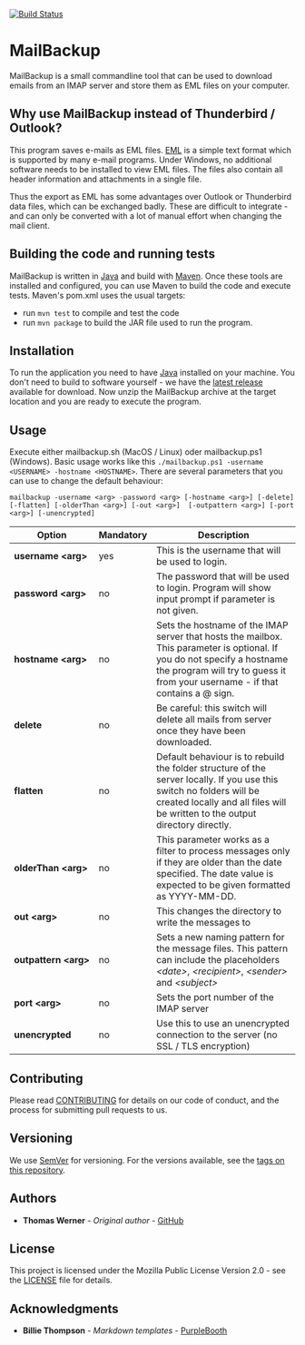 [![Build Status](https://dev.azure.com/huddeldaddel/Personal%20Projects/_apis/build/status/huddeldaddel.mailbackup?branchName=master)](https://dev.azure.com/huddeldaddel/Personal%20Projects/_build/latest?definitionId=8&branchName=master)

# MailBackup

MailBackup is a small commandline tool that can be used to download emails from an IMAP server and store them as EML 
files on your computer.

## Why use MailBackup instead of Thunderbird / Outlook?

This program saves e-mails as EML files. [EML](http://www.ietf.org/rfc/rfc0822.txt) is a simple text format which is 
supported by many e-mail programs. Under Windows, no additional software needs to be installed to view EML files. The 
files also contain all header information and attachments in a single file.

Thus the export as EML has some advantages over Outlook or Thunderbird data files, which can be exchanged badly. These
are difficult to integrate - and can only be converted with a lot of manual effort when changing the mail client.

## Building the code and running tests

MailBackup is written in [Java](https://openjdk.java.net/projects/jdk/11/) and build with 
[Maven](https://maven.apache.org/). Once these tools are installed and configured, you can use Maven to build the code
 and execute tests. Maven's pom.xml uses the usual targets:

* run `mvn test` to compile and test the code
* run `mvn package` to build the JAR file used to run the program.

## Installation

To run the application you need to have [Java](https://openjdk.java.net/projects/jdk/11/) installed on your machine.
You don't need to build to software yourself - we have the 
[latest release](https://github.com/huddeldaddel/mailbackup/releases/download/v1.0.0/v1.0.0.zip) available for download. 
Now unzip the MailBackup archive at the target location and you are ready to execute the program.

## Usage

Execute either mailbackup.sh (MacOS / Linux) oder mailbackup.ps1 (Windows). Basic usage works like this 
`./mailbackup.ps1 -username <USERNAME> -hostname <HOSTNAME>`. 
There are several parameters that you can use to change the default behaviour:

`mailbackup -username <arg> -password <arg> [-hostname <arg>] [-delete] [-flatten] [-olderThan <arg>] [-out <arg>] 
[-outpattern <arg>] [-port <arg>] [-unencrypted]`
 
 | Option                          | Mandatory | Description                                                                                                                                                                                                |
 | ------------------------------- | --------- | ---------------------------------------------------------------------------------------------------------------------------------------------------------------------------------------------------------- |
 | **username&nbsp;&lt;arg&gt;**   | yes       | This is the username that will be used to login.                                                                                                                                                           |
 | **password&nbsp;&lt;arg&gt;**   | no        | The password that will be used to login. Program will show input prompt if parameter is not given.                                                                                                         |
 | **hostname&nbsp;&lt;arg&gt;**   | no        | Sets the hostname of the IMAP server that hosts the mailbox. This parameter is optional. If you do not specify a hostname the program will try to guess it from your username - if that contains a @ sign. |
 | **delete**                      | no        | Be careful: this switch will delete all mails from server once they have been downloaded.                                                                                                                  |
 | **flatten**                     | no        | Default behaviour is to rebuild the folder structure of the server locally. If you use this switch no folders will be created locally and all files will be written to the output directory directly.      |
 | **olderThan&nbsp;&lt;arg&gt;**  | no        | This parameter works as a filter to process messages only if they are older than the date specified. The date value is expected to be given formatted as YYYY-MM-DD.                                       |
 | **out&nbsp;&lt;arg&gt;**        | no        | This changes the directory to write the messages to                                                                                                                                                        |
 | **outpattern&nbsp;&lt;arg&gt;** | no        | Sets a new naming pattern for the message files. This pattern can include the placeholders *&lt;date&gt;*, *&lt;recipient&gt;*, *&lt;sender&gt;* and *&lt;subject&gt;*                                     |
 | **port&nbsp;&lt;arg&gt;**       | no        | Sets the port number of the IMAP server                                                                                                                                                                    |
 | **unencrypted**                 | no        | Use this to use an unencrypted connection to the server (no SSL / TLS encryption)                                                                                                                          |

## Contributing

Please read [CONTRIBUTING](CONTRIBUTING.md) for details on our code of conduct, and the process for submitting pull 
requests to us.

## Versioning

We use [SemVer](http://semver.org/) for versioning. For the versions available, see the 
[tags on this repository](https://github.com/huddeldaddel/mailbackup/tags).

## Authors

* **Thomas Werner** - *Original author* - [GitHub](https://github.com/huddeldaddel)

## License

This project is licensed under the Mozilla Public License Version 2.0 - see the [LICENSE](LICENSE.md) file for details.

## Acknowledgments

* **Billie Thompson** - *Markdown templates* - [PurpleBooth](https://github.com/PurpleBooth)
